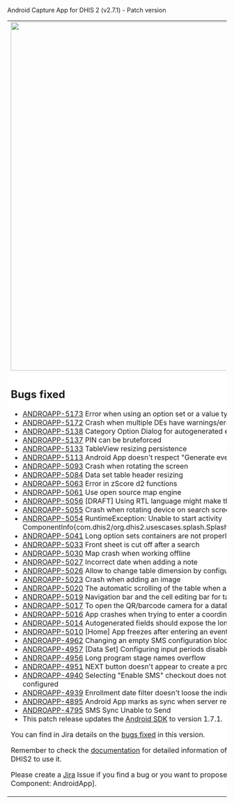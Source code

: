 Android Capture App for DHIS 2 (v2.7.1) - Patch version
<table>
<tr> 
<td> 
<img src="https://s3-eu-west-1.amazonaws.com/content.dhis2.org/dhis2-android/android-chrome-384x384.png" width="800"> 
</td> 
<td>
This is a patch version of the <strong>DHIS2 Android App</strong> It builds upon the last version including bug fixes that couldn't wait to the next version. 
It includes no functional improvements neither changes in the User Interface. It means that yours users can update without experiencing any change in the UI. 
</td>
</tr> 
<tr> 
<td colspan="2" bgcolor="white">

## Bugs fixed
* [ANDROAPP-5173](https://jira.dhis2.org/browse/ANDROAPP-5173) Error when using an option set or a value type different than number or text in a data set
* [ANDROAPP-5172](https://jira.dhis2.org/browse/ANDROAPP-5172) Crash when multiple DEs have warnings/errors
* [ANDROAPP-5138](https://jira.dhis2.org/browse/ANDROAPP-5138) Category Option Dialog for autogenerated events not working properly
* [ANDROAPP-5137](https://jira.dhis2.org/browse/ANDROAPP-5137) PIN can be bruteforced
* [ANDROAPP-5133](https://jira.dhis2.org/browse/ANDROAPP-5133) TableView resizing persistence
* [ANDROAPP-5113](https://jira.dhis2.org/browse/ANDROAPP-5113) Android App doesn't respect "Generate events by enrollment date" setting
* [ANDROAPP-5093](https://jira.dhis2.org/browse/ANDROAPP-5093) Crash when rotating the screen
* [ANDROAPP-5084](https://jira.dhis2.org/browse/ANDROAPP-5084) Data set table header resizing
* [ANDROAPP-5063](https://jira.dhis2.org/browse/ANDROAPP-5063) Error in zScore d2 functions
* [ANDROAPP-5061](https://jira.dhis2.org/browse/ANDROAPP-5061) Use open source map engine 
* [ANDROAPP-5056](https://jira.dhis2.org/browse/ANDROAPP-5056) [DRAFT] Using RTL language might make the Home label be placed under the sync icon
* [ANDROAPP-5055](https://jira.dhis2.org/browse/ANDROAPP-5055) Crash when rotating device on search screen
* [ANDROAPP-5054](https://jira.dhis2.org/browse/ANDROAPP-5054) RuntimeException: Unable to start activity ComponentInfo{com.dhis2/org.dhis2.usescases.splash.SplashActivity}: java...
* [ANDROAPP-5041](https://jira.dhis2.org/browse/ANDROAPP-5041) Long option sets containers are not properly expanded when big fonts are used
* [ANDROAPP-5033](https://jira.dhis2.org/browse/ANDROAPP-5033) Front sheet is cut off after a search
* [ANDROAPP-5030](https://jira.dhis2.org/browse/ANDROAPP-5030) Map crash when working offline
* [ANDROAPP-5027](https://jira.dhis2.org/browse/ANDROAPP-5027) Incorrect date when adding a note
* [ANDROAPP-5026](https://jira.dhis2.org/browse/ANDROAPP-5026) Allow to change table dimension by configuration
* [ANDROAPP-5023](https://jira.dhis2.org/browse/ANDROAPP-5023) Crash when adding an image
* [ANDROAPP-5020](https://jira.dhis2.org/browse/ANDROAPP-5020) The automatic scrolling of the table when a cell is selected for centering could confuse the user.
* [ANDROAPP-5019](https://jira.dhis2.org/browse/ANDROAPP-5019) Navigation bar and the cell editing bar for tables are displayed at the same time.
* [ANDROAPP-5017](https://jira.dhis2.org/browse/ANDROAPP-5017) To open the QR/barcode camera for a dataElement does not hide the keyboard on search
* [ANDROAPP-5016](https://jira.dhis2.org/browse/ANDROAPP-5016) App crashes when trying to enter a coordinate through the my position button.
* [ANDROAPP-5014](https://jira.dhis2.org/browse/ANDROAPP-5014) Autogenerated fields should expose the longclick menu to allow copying
* [ANDROAPP-5010](https://jira.dhis2.org/browse/ANDROAPP-5010) [Home] App freezes after entering an event or TEI
* [ANDROAPP-4962](https://jira.dhis2.org/browse/ANDROAPP-4962) Changing an empty SMS configuration blocks its edition
* [ANDROAPP-4957](https://jira.dhis2.org/browse/ANDROAPP-4957) [Data Set] Configuring input periods disables all periods
* [ANDROAPP-4956](https://jira.dhis2.org/browse/ANDROAPP-4956) Long program stage names overflow 
* [ANDROAPP-4951](https://jira.dhis2.org/browse/ANDROAPP-4951) NEXT button doesn't appear to create a program stage under certain circumstances 
* [ANDROAPP-4940](https://jira.dhis2.org/browse/ANDROAPP-4940) Selecting "Enable SMS" checkout does not download sms module unless a gateway number is configured
* [ANDROAPP-4939](https://jira.dhis2.org/browse/ANDROAPP-4939) Enrollment date filter doesn't loose the indicator when you reset it
* [ANDROAPP-4895](https://jira.dhis2.org/browse/ANDROAPP-4895) Android App marks as sync when server response is blocked. This can lead to data loss
* [ANDROAPP-4795](https://jira.dhis2.org/browse/ANDROAPP-4795) SMS Sync Unable to Send
* This patch release updates the [Android SDK](https://github.com/dhis2/dhis2-android-sdk) to version 1.7.1.
    
You can find in Jira details on the [bugs fixed](https://jira.dhis2.org/issues/?filter=10362) in this version. 

Remember to check the [documentation](https://www.dhis2.org/android-documentation) for detailed 
information of the features included in the App and how to configure DHIS2 to use it. 

Please create a [Jira](https://jira.dhis2.org/secure/Dashboard.jspa) Issue if you find a bug or 
you want to propose a new functionality. [Project: Android App for DHIS2 | Component: 
AndroidApp].
</td>
</tr>
</table>